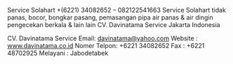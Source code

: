 Service Solahart +(6221) 34082652 – 082122541663 Service Solahart tidak panas, bocor, bongkar pasang, pemasangan pipa air panas & air dingin pengecekan berkala & lain lain CV. Davinatama Service Jakarta Indonesia

CV. Davinatama Service
Email: davinatama@yahoo.com Website : www.davinatama.co.id
Nomer Telpon:  +6221 34082652 Fax : +6221 48702925 Melayani : Jabodetabek
